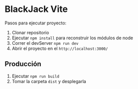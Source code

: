 # BlackJack Vite

Pasos para ejecutar proyecto:

1. Clonar repositorio
2. Ejecutar ```npm install``` para reconstruir los módulos de node
3. Correr el devServer ```npm run dev```
4. Abrir el proyecto en el ```http://localhost:3000/```

## Producción

1. Ejecutar ```npm run build```
2. Tomar la carpeta ```dist``` y desplegarla